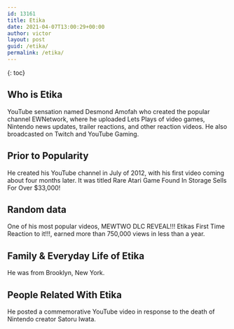 ```yaml
---
id: 13161
title: Etika
date: 2021-04-07T13:00:29+00:00
author: victor
layout: post
guid: /etika/
permalink: /etika/
---
```



{: toc}


## Who is Etika



YouTube sensation named Desmond Amofah who created the popular channel EWNetwork, where he uploaded Lets Plays of video games, Nintendo news updates, trailer reactions, and other reaction videos. He also broadcasted on Twitch and YouTube Gaming.

                
                
                
## Prior to Popularity



He created his YouTube channel in July of 2012, with his first video coming about four months later. It was titled Rare Atari Game Found In Storage Sells For Over $33,000!

                
                
                
## Random data



One of his most popular videos, MEWTWO DLC REVEAL!!! Etikas First Time Reaction to it!!!, earned more than 750,000 views in less than a year.

                
                
                
## Family & Everyday Life of Etika



He was from Brooklyn, New York.

                
                
                
## People Related With Etika



He posted a commemorative YouTube video in response to the death of Nintendo creator Satoru Iwata.

                
              
            
          
          
          